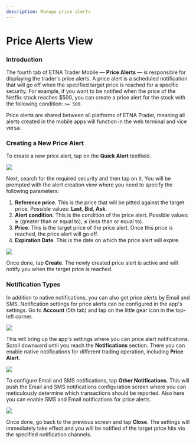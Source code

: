```yaml
---
description: Manage price alerts
---
```


# Price Alerts View

### Introduction

The fourth tab of ETNA Trader Mobile — **Price Alerts** — is responsible for displaying the trader's price alerts. A price alert is a scheduled notification that will go off when the specified target price is reached for a specific security. For example, if you want to be notified when the price of the Netflix stock reaches $500, you can create a price alert for the stock with the following condition: `>= 500`.

Price alerts are shared between all platforms of ETNA Trader, meaning all alerts created in the mobile apps will function in the web terminal and vice versa.

### Creating a New Price Alert

To create a new price alert, tap on the **Quick Alert** textfield.&#x20;

![](../../.gitbook/assets/img\_0056\_iphonexspacegrey\_portrait.png)

Next, search for the required security and then tap on it. You will be prompted with the alert creation view where you need to specify the following parameters:

1. **Reference price**. This is the price that will be pitted against the target price. Possible values: **Last**, **Bid**, **Ask**.
2. **Alert condition**. This is the condition of the price alert. Possible values: **≥** (greater than or equal to), **≤** (less than or equal to).
3. **Price**. This is the target price of the price alert. Once this price is reached, the price alert will go off.
4. **Expiration Date**. This is the date on which the price alert will expire.

![](../../.gitbook/assets/img\_03aa86dc9ba9-1\_iphonexspacegrey\_portrait.png)

Once done, tap **Create**. The newly created price alert is active and will notify you when the target price is reached.

### Notification Types

In addition to native notifications, you can also get price alerts by Email and SMS. Notification settings for price alerts can be configured in the app's settings. Go to **Account** (5th tab) and tap on the little gear icon in the top-left corner.

![](../../.gitbook/assets/img\_0057\_iphonexspacegrey\_portrait.png)

This will bring up the app's settings where you can price alert notifications. Scroll downward until you reach the **Notifications** section. There you can enable native notifications for different trading operation, including **Price Alert**.

![](../../.gitbook/assets/img\_0058\_iphonexspacegrey\_portrait.png)

To configure Email and SMS notifications, tap **Other Notifications**. This will push the Email and SMS notifications configuration screen where you can meticulously determine which transactions should be reported. Also here you can enable SMS and Email notifications for price alerts.

![](../../.gitbook/assets/img\_0059\_iphonexspacegrey\_portrait.png)

Once done, go back to the previous screen and tap **Close**. The settings will immediately take effect and you will be notified of the target price hits via the specified notification channels.
